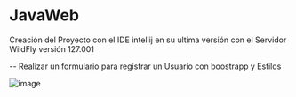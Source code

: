 # JavaWeb
Creación del Proyecto con el IDE intellij en su ultima versión con el Servidor WildFly versión 127.001


-- Realizar un formulario para registrar un Usuario con boostrapp y Estilos 



![image](https://user-images.githubusercontent.com/128232148/233503876-7976201b-3394-4e68-a320-31bf70293839.png)
